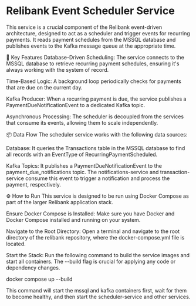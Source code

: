 # Relibank Event Scheduler Service
This service is a crucial component of the Relibank event-driven architecture, designed to act as a scheduler and trigger events for recurring payments. It reads payment schedules from the MSSQL database and publishes events to the Kafka message queue at the appropriate time.

🚀 Key Features
Database-Driven Scheduling: The service connects to the MSSQL database to retrieve recurring payment schedules, ensuring it's always working with the system of record.

Time-Based Logic: A background loop periodically checks for payments that are due on the current day.

Kafka Producer: When a recurring payment is due, the service publishes a PaymentDueNotificationEvent to a dedicated Kafka topic.

Asynchronous Processing: The scheduler is decoupled from the services that consume its events, allowing them to scale independently.

📦 Data Flow
The scheduler service works with the following data sources:

Database: It queries the Transactions table in the MSSQL database to find all records with an EventType of RecurringPaymentScheduled.

Kafka Topics: It publishes a PaymentDueNotificationEvent to the payment_due_notifications topic. The notifications-service and transaction-service consume this event to trigger a notification and process the payment, respectively.

⚙️ How to Run
This service is designed to be run using Docker Compose as part of the larger Relibank application stack.

Ensure Docker Compose is Installed: Make sure you have Docker and Docker Compose installed and running on your system.

Navigate to the Root Directory: Open a terminal and navigate to the root directory of the relibank repository, where the docker-compose.yml file is located.

Start the Stack: Run the following command to build the service images and start all containers. The --build flag is crucial for applying any code or dependency changes.

docker compose up --build

This command will start the mssql and kafka containers first, wait for them to become healthy, and then start the scheduler-service and other services.